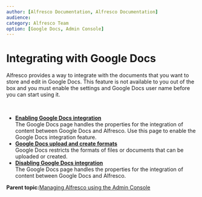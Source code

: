 ```yaml
---
author: [Alfresco Documentation, Alfresco Documentation]
audience: 
category: Alfresco Team
option: [Google Docs, Admin Console]
---
```


# Integrating with Google Docs

Alfresco provides a way to integrate with the documents that you want to store and edit in Google Docs. This feature is not available to you out of the box and you must enable the settings and Google Docs user name before you can start using it.

 

-   **[Enabling Google Docs integration](../tasks/at-adminconsole-googledocs.md)**  
The Google Docs page handles the properties for the integration of content between Google Docs and Alfresco. Use this page to enable the Google Docs integration feature.
-   **[Google Docs upload and create formats](../concepts/at-googledocs-filetypes.md)**  
Google Docs restricts the formats of files or documents that can be uploaded or created.
-   **[Disabling Google Docs integration](../tasks/at-adminconsole-googledocs-disable.md)**  
The Google Docs page handles the properties for the integration of content between Google Docs and Alfresco.

**Parent topic:**[Managing Alfresco using the Admin Console](../concepts/at-adminconsole.md)


